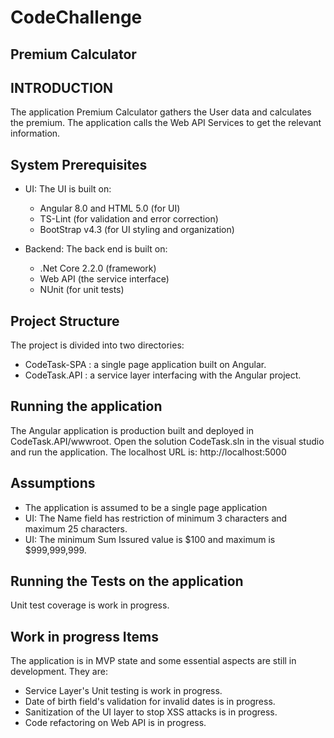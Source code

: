 # CodeChallenge
Premium Calculator
---------------------

INTRODUCTION
------------
The application Premium Calculator gathers the User data and calculates the 
premium. The application calls the Web API Services to get the relevant information.



System Prerequisites
--------------------
* UI: The UI is built on:
    - Angular 8.0 and HTML 5.0 (for UI)
    - TS-Lint (for validation and error correction)
    - BootStrap v4.3 (for UI styling and organization)

* Backend: The back end is built on:
    - .Net Core 2.2.0 (framework)
    - Web API (the service interface)
    - NUnit (for unit tests)


Project Structure
------------------
The project is divided into two directories:
* CodeTask-SPA : a single page application built on Angular.
* CodeTask.API : a service layer interfacing with the Angular project.


Running the application
------------------------
The Angular application is production built and deployed in CodeTask.API/wwwroot. Open the solution CodeTask.sln in the visual studio and run the application. The localhost URL is: http://localhost:5000


Assumptions
--------------------
 - The application is assumed to be a single page application
 - UI: The Name field has restriction of minimum 3 characters and maximum 25 characters.
 - UI: The minimum Sum Issured value is $100 and maximum is $999,999,999.


Running the Tests on the application
-------------------------------------
Unit test coverage is work in progress.


Work in progress Items
---------------------
The application is in MVP state and some essential aspects are still in development. They are:
 - Service Layer's Unit testing is work in progress.
 - Date of birth field's validation for invalid dates is in progress.
 - Sanitization of the UI layer to stop XSS attacks is in progress.
 - Code refactoring on Web API is in progress.
